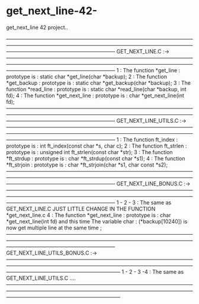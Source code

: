 # get_next_line-42-
get_next_line 42 project..


—————————————————————————————————————————————————————————————————————————————————————————————
GET_NEXT_LINE.C          :->
—————————————————————————————————————————————————————————————————————————————————————————————
1 : The function *get_line : prototype is : static char *get_line(char *backup);
2 : The function *get_backup : prototype is : static char *get_backup(char *backup);
3 : The function *read_line : prototype is : static char *read_line(char *backup, int fd);
4 : The function *get_next_line : prototype is : char    *get_next_line(int fd);
—————————————————————————————————————————————————————————————————————————————————————————————
GET_NEXT_LINE_UTILS.C   :->
—————————————————————————————————————————————————————————————————————————————————————————————
1 : The function ft_index : prototype is : int ft_index(const char *s, char c);
2 : The function ft_strlen : prototype is : unsigned int    ft_strlen(const char *str);
3 : The function *ft_strdup : prototype is : char    *ft_strdup(const char *s1);
4 : The function *ft_strjoin : prototype is : char    *ft_strjoin(char *s1, char const *s2);
—————————————————————————————————————————————————————————————————————————————————————————————
GET_NEXT_LINE_BONUS.C    :->
—————————————————————————————————————————————————————————————————————————————————————————————
1 - 2 - 3 : The same as GET_NEXT_LINE.C JUST LITTLE CHANGE IN THE FUNCTION *get_next_line.c
4 : The function *get_next_line : prototype is : char    *get_next_line(int fd) and this time 
The variable char : (*backup[10240]) is now get multiple line at the same time ;
 —————————————————————————————————————————————————————————————————————————————————————————————
GET_NEXT_LINE_UTILS_BONUS.C   :->
——————————————————————————————————————————————————————————————————————————————————————————————
1 - 2 - 3 -4 : The same as GET_NEXT_LINE_UTILS.C ….
——————————————————————————————————————————————————————————————————————————————————————————————
